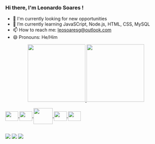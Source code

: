 ### Hi there, I'm Leonardo Soares ! 

- 🔭 I'm currently looking for new opportunities 
- 🌱 I’m currently learning JavaSCript, Node.js, HTML, CSS, MySQL
- 📫 How to reach me: leosoaresg@outlook.com
- 😄 Pronouns: He/Him

<div align="center">
  <a href="https://github.com/leonardopddv">
  <img height="180em" src="https://github-readme-stats.vercel.app/api?username=leonardopddv&show_icons=true&theme=merko&include_all_commits=true&count_private=true"/>
  <img height="180em" src="https://github-readme-stats.vercel.app/api/top-langs/?username=leonardopddv&layout=compact&langs_count=7&theme=merko"/>
</div>
<div style="display: inline_block"><br>
  <img align="center" height="30" width="40" <img src="https://cdn.jsdelivr.net/gh/devicons/devicon/icons/javascript/javascript-plain.svg" />
  <img align="center" height="30" width="40" <img src="https://cdn.jsdelivr.net/gh/devicons/devicon/icons/nodejs/nodejs-original.svg" />
  <img align="center" height="50" width="60" <img src="https://cdn.jsdelivr.net/gh/devicons/devicon/icons/mysql/mysql-original-wordmark.svg" />
  <img align="center" height="30" width="40" <img src="https://cdn.jsdelivr.net/gh/devicons/devicon/icons/html5/html5-original.svg" />
  <img align="center" height="30" width="40" <img src="https://cdn.jsdelivr.net/gh/devicons/devicon/icons/css3/css3-original.svg" />  
  

          
</div>

##

<div>

<a href="https://instagram.com/leeosoaresg" target="_blank"><img src="https://img.shields.io/badge/-Instagram-%23E4405F?style=for-the-badge&logo=instagram&logoColor=white" target="_blank"></a>
<a href="https://www.twitch.tv/lzerax" target="_blank"><img src="https://img.shields.io/badge/Twitch-9146FF?style=for-the-badge&logo=twitch&logoColor=white" target="_blank"></a>
<a href="https://www.linkedin.com/in/leonardosoaresg/" target="_blank"><img src="https://img.shields.io/badge/-LinkedIn-%230077B5?style=for-the-badge&logo=linkedin&logoColor=white" target="_blank"></a> 
